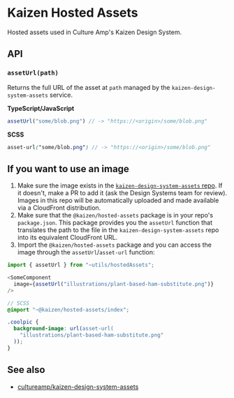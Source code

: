 # Kaizen Hosted Assets

Hosted assets used in Culture Amp's Kaizen Design System.

## API

### `assetUrl(path)`

Returns the full URL of the asset at `path` managed by the
`kaizen-design-system-assets` service.

**TypeScript/JavaScript**
```ts
assetUrl("some/blob.png") // -> "https://<origin>/some/blob.png"
```

**SCSS**
```scss
asset-url("some/blob.png") // -> "https://<origin>/some/blob.png"
```

## If you want to use an image

1. Make sure the image exists in the [`kaizen-design-system-assets` repo](https://github.com/cultureamp/kaizen-design-system-assets). If it doesn't, make a PR to add it (ask the Design Systems team for review). Images in this repo will be automatically uploaded and made available via a CloudFront distribution.
2. Make sure that the `@kaizen/hosted-assets` package is in your repo's `package.json`. This package provides you the `assetUrl` function that translates the path to the file in the `kaizen-design-system-assets` repo into its equivalent CloudFront URL.
3. Import the `@kaizen/hosted-assets` package and you can access the image through the `assetUrl`/`asset-url` function:

```js
import { assetUrl } from "~utils/hostedAssets";

<SomeComponent
  image={assetUrl("illustrations/plant-based-ham-substitute.png")}
/>
```

```scss
// SCSS
@import "~@kaizen/hosted-assets/index";

.coolpic {
  background-image: url(asset-url(
    "illustrations/plant-based-ham-substitute.png"
  ));
}
```

## See also

- [cultureamp/kaizen-design-system-assets](https://github.com/cultureamp/kaizen-design-system-assets/)
